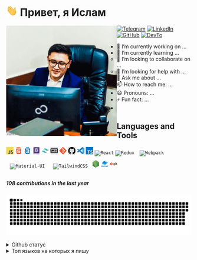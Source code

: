 # <a href="#"><img height="30px" alt="GIF of waving hand" src="assets/handwave.gif"></a> Привет, я Ислам 

<a href="https://dev.to/ibrakhimzhanov" target="_blank"><img align="left" height="300px" alt="GIF about me" src="assets/readme_me.gif"></a>

<a href="https://t.me/ibrakhimzhanovit" target="_blank"><img src="https://img.shields.io/badge/-Telegram-0088cc?style=flat-square&logo=telegram" alt="Telegram"></a>
<a href="https://www.linkedin.com/in/ibrakhimzhanov/" target="_blank"><img src="https://img.shields.io/badge/linkedin-0088cc?style=flat-square&logo=linkedin&logoColor=white" alt="LinkedIn"></a>
<a href="https://github.com/Ibrakhimzhanov" target="_blank"><img src="https://img.shields.io/badge/-GitHub-0088cc?style=flat-square&logo=github" alt="GitHub"></a>
<a href="https://dev.to/ibrakhimzhanov" target="_blank"><img src="https://img.shields.io/badge/-dev.to-0088cc?style=flat-square&logo=dev.to" alt="DevTo"></a>

  - 🔭 I’m currently working on ...
  - 🌱 I’m currently learning ...
    - 👯 I’m looking to collaborate on ...
    - 🤔 I’m looking for help with ...
    - 💬 Ask me about ...
    - 📫 How to reach me: ...
  - 😄 Pronouns: ...
  - ⚡ Fun fact: ...
  - 

## Languages and Tools

<code><img height="20" src="https://raw.githubusercontent.com/github/explore/80688e429a7d4ef2fca1e82350fe8e3517d3494d/topics/javascript/javascript.png"></code>
<code><a href="https://developer.mozilla.org/en-US/docs/Web/HTML"><img height="20" alt="HTML" src="assets/icons/html.svg" title="HTML"></a></code>
<code><a href="https://developer.mozilla.org/en-US/docs/Web/CSS"><img height="20" alt="CSS" src="assets/icons/css.svg" title="CSS"></a></code>
<code><a href="https://getbootstrap.com/"><img height="20" alt="The Bootstrap framework" src="assets/icons/bootstrap.svg" title="Bootstrap"></a></code>
<code><a href="https://tailwindcss.com/"><img height="20" alt="Tailwind CSS framework" src="assets/icons/tailwindcss.svg" title="Tailwind CSS"></a></code>
<code><a href="https://daringfireball.net/projects/markdown/"><img height="20" alt="Markdown" src="assets/icons/markdown.svg" title="Markdown"></a></code>
<code><a href="https://git-scm.com/"><img height="20" alt="Git" src="assets/icons/git.svg" title="Git"></a></code>
<code><a href="https://github.com/"><img height="20" alt="GitHub" src="assets/icons/GitHub-Mark.svg" title="GitHub"></a></code>
<code><a href="https://code.visualstudio.com/"><img height="20" alt="Visual Studio Code" src="assets/icons/vscode.svg" title="VS Code"></a></code>
<code><img height="20" src="https://raw.githubusercontent.com/github/explore/80688e429a7d4ef2fca1e82350fe8e3517d3494d/topics/typescript/typescript.png"></code>
<code><img style="margin 10px" src="https://api.iconify.design/vscode-icons:file-type-reactjs.svg" alt="React" height="20"></code>
<code><img style="margin 10px" src="https://api.iconify.design/logos:redux.svg" alt="Redux" height="20" /></code>
<code><img style="margin: 10px" src="https://api.iconify.design/logos:webpack.svg" alt="Webpack" height="20" /></code>
<code><img style="margin: 10px" src="https://user-images.githubusercontent.com/53177375/100646696-a427e900-333e-11eb-87f5-503de8ab1ab6.png" alt="Material-UI" height="20" /></code>
<code><img style="margin: 8px" src="https://api.iconify.design/logos:tailwindcss-icon.svg" alt="TailwindCSS" height="20" /></code>
<code><img height="20" src="https://raw.githubusercontent.com/github/explore/80688e429a7d4ef2fca1e82350fe8e3517d3494d/topics/nodejs/nodejs.png"></code>
<code><img height="20" src="https://raw.githubusercontent.com/github/explore/80688e429a7d4ef2fca1e82350fe8e3517d3494d/topics/docker/docker.png"></code>
<code><img height="20" src="https://raw.githubusercontent.com/github/explore/80688e429a7d4ef2fca1e82350fe8e3517d3494d/topics/git/git.png"></code>



##### 108 contributions in the last year
[![Header image for profile](assets/snake.svg)](https://github.com/Ibrakhimzhanov)

<details>
<summary>Github статус</summary>
<div markdown="1">
  
![Ibrakhimzhanov's GitHub](https://github-readme-stats.vercel.app/api?username=ibrakhimzhanov&count_private=true&show_icons=true&theme=tokyonight&hide=issues,contribs)
  
</div>
</details>

<details>
<summary>Топ языков на которых я пишу</summary>
<div markdown="2">
  
![Top langs](https://github-readme-stats.vercel.app/api/top-langs/?username=ibrakhimzhanov&layout=compact)
  
</div>
</details>




